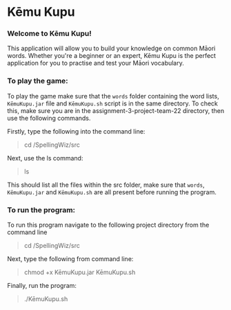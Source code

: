 # Kēmu Kupu 

### Welcome to Kēmu Kupu!
This application will allow you to build your knowledge on common Māori words. Whether you're a beginner or an expert, Kēmu Kupu is the perfect application for you to practise and test your Māori vocabulary.

### To play the game:
To play the game make sure that the `words` folder containing the word lists, `KēmuKupu.jar` file and `KēmuKupu.sh` script is in the same directory. To check this, make sure you are in the assignment-3-project-team-22 directory, then use the following commands.

Firstly, type the following into the command line:

> cd /SpellingWiz/src 

Next, use the ls command: 

> ls 

This should list all the files within the src folder, make sure that `words`, `KēmuKupu.jar` and `KēmuKupu.sh` are all present before running the program.

### To run the program:
To run this program navigate to the following project directory from the command line 

> cd /SpellingWiz/src

Next, type the following from command line:

>  chmod +x KēmuKupu.jar KēmuKupu.sh 

Finally, run the program:

> ./KēmuKupu.sh

